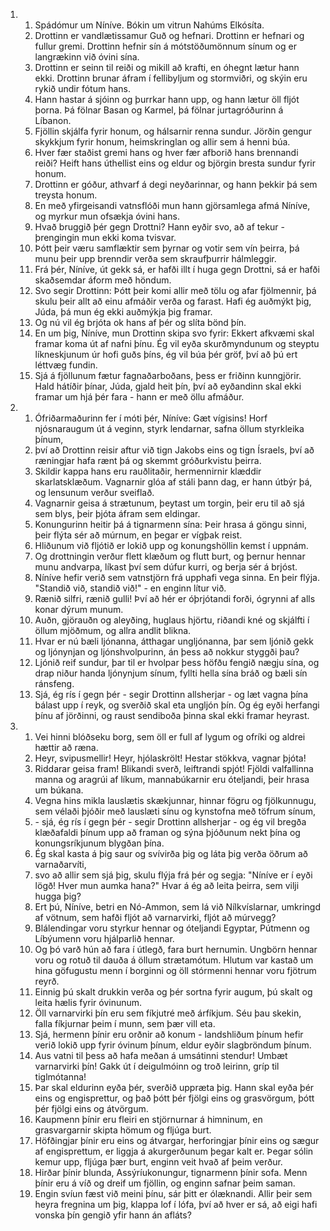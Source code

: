 <ol>
  <li>
    <ol>
      <li>Spádómur um Níníve. Bókin um vitrun Nahúms Elkósíta.</li>
      <li>Drottinn er vandlætissamur Guð og hefnari. Drottinn er hefnari og fullur gremi. Drottinn hefnir sín á mótstöðumönnum sínum og er langrækinn við óvini sína.</li>
      <li>Drottinn er seinn til reiði og mikill að krafti, en óhegnt lætur hann ekki. Drottinn brunar áfram í fellibyljum og stormviðri, og skýin eru rykið undir fótum hans.</li>
      <li>Hann hastar á sjóinn og þurrkar hann upp, og hann lætur öll fljót þorna. Þá fölnar Basan og Karmel, þá fölnar jurtagróðurinn á Líbanon.</li>
      <li>Fjöllin skjálfa fyrir honum, og hálsarnir renna sundur. Jörðin gengur skykkjum fyrir honum, heimskringlan og allir sem á henni búa.</li>
      <li>Hver fær staðist gremi hans og hver fær afborið hans brennandi reiði? Heift hans úthellist eins og eldur og björgin bresta sundur fyrir honum.</li>
      <li>Drottinn er góður, athvarf á degi neyðarinnar, og hann þekkir þá sem treysta honum.</li>
      <li>En með yfirgeisandi vatnsflóði mun hann gjörsamlega afmá Níníve, og myrkur mun ofsækja óvini hans.</li>
      <li>Hvað bruggið þér gegn Drottni? Hann eyðir svo, að af tekur - þrengingin mun ekki koma tvisvar.</li>
      <li>Þótt þeir væru samflæktir sem þyrnar og votir sem vín þeirra, þá munu þeir upp brenndir verða sem skraufþurrir hálmleggir.</li>
      <li>Frá þér, Níníve, út gekk sá, er hafði illt í huga gegn Drottni, sá er hafði skaðsemdar áform með höndum.</li>
      <li>Svo segir Drottinn: Þótt þeir komi allir með tölu og afar fjölmennir, þá skulu þeir allt að einu afmáðir verða og farast. Hafi ég auðmýkt þig, Júda, þá mun ég ekki auðmýkja þig framar.</li>
      <li>Og nú vil ég brjóta ok hans af þér og slíta bönd þín.</li>
      <li>En um þig, Níníve, mun Drottinn skipa svo fyrir: Ekkert afkvæmi skal framar koma út af nafni þínu. Ég vil eyða skurðmyndunum og steyptu líkneskjunum úr hofi guðs þíns, ég vil búa þér gröf, því að þú ert léttvæg fundin.</li>
      <li>Sjá á fjöllunum fætur fagnaðarboðans, þess er friðinn kunngjörir. Hald hátíðir þínar, Júda, gjald heit þín, því að eyðandinn skal ekki framar um hjá þér fara - hann er með öllu afmáður.</li>
    </ol>
  </li>
  <li>
    <ol>
      <li>Ófriðarmaðurinn fer í móti þér, Níníve: Gæt vígisins! Horf njósnaraugum út á veginn, styrk lendarnar, safna öllum styrkleika þínum,</li>
      <li>því að Drottinn reisir aftur við tign Jakobs eins og tign Ísraels, því að ræningjar hafa rænt þá og skemmt gróðurkvistu þeirra.</li>
      <li>Skildir kappa hans eru rauðlitaðir, hermennirnir klæddir skarlatsklæðum. Vagnarnir glóa af stáli þann dag, er hann útbýr þá, og lensunum verður sveiflað.</li>
      <li>Vagnarnir geisa á strætunum, þeytast um torgin, þeir eru til að sjá sem blys, þeir þjóta áfram sem eldingar.</li>
      <li>Konungurinn heitir þá á tignarmenn sína: Þeir hrasa á göngu sinni, þeir flýta sér að múrnum, en þegar er vígþak reist.</li>
      <li>Hliðunum við fljótið er lokið upp og konungshöllin kemst í uppnám.</li>
      <li>Og drottningin verður flett klæðum og flutt burt, og þernur hennar munu andvarpa, líkast því sem dúfur kurri, og berja sér á brjóst.</li>
      <li>Níníve hefir verið sem vatnstjörn frá upphafi vega sinna. En þeir flýja. "Standið við, standið við!" - en enginn lítur við.</li>
      <li>Rænið silfri, rænið gulli! Því að hér er óþrjótandi forði, ógrynni af alls konar dýrum munum.</li>
      <li>Auðn, gjörauðn og aleyðing, huglaus hjörtu, riðandi kné og skjálfti í öllum mjöðmum, og allra andlit blikna.</li>
      <li>Hvar er nú bæli ljónanna, átthagar ungljónanna, þar sem ljónið gekk og ljónynjan og ljónshvolpurinn, án þess að nokkur styggði þau?</li>
      <li>Ljónið reif sundur, þar til er hvolpar þess höfðu fengið nægju sína, og drap niður handa ljónynjum sínum, fyllti hella sína bráð og bæli sín ránsfeng.</li>
      <li>Sjá, ég rís í gegn þér - segir Drottinn allsherjar - og læt vagna þína bálast upp í reyk, og sverðið skal eta ungljón þín. Og ég eyði herfangi þínu af jörðinni, og raust sendiboða þinna skal ekki framar heyrast.</li>
    </ol>
  </li>
  <li>
    <ol>
      <li>Vei hinni blóðseku borg, sem öll er full af lygum og ofríki og aldrei hættir að ræna.</li>
      <li>Heyr, svipusmellir! Heyr, hjólaskrölt! Hestar stökkva, vagnar þjóta!</li>
      <li>Riddarar geisa fram! Blikandi sverð, leiftrandi spjót! Fjöldi valfallinna manna og aragrúi af líkum, mannabúkarnir eru óteljandi, þeir hrasa um búkana.</li>
      <li>Vegna hins mikla lauslætis skækjunnar, hinnar fögru og fjölkunnugu, sem vélaði þjóðir með lauslæti sínu og kynstofna með töfrum sínum,</li>
      <li>- sjá, ég rís í gegn þér - segir Drottinn allsherjar - og ég vil bregða klæðafaldi þínum upp að framan og sýna þjóðunum nekt þína og konungsríkjunum blygðan þína.</li>
      <li>Ég skal kasta á þig saur og svívirða þig og láta þig verða öðrum að varnaðarvíti,</li>
      <li>svo að allir sem sjá þig, skulu flýja frá þér og segja: "Níníve er í eyði lögð! Hver mun aumka hana?" Hvar á ég að leita þeirra, sem vilji hugga þig?</li>
      <li>Ert þú, Níníve, betri en Nó-Ammon, sem lá við Nílkvíslarnar, umkringd af vötnum, sem hafði fljót að varnarvirki, fljót að múrvegg?</li>
      <li>Blálendingar voru styrkur hennar og óteljandi Egyptar, Pútmenn og Líbýumenn voru hjálparlið hennar.</li>
      <li>Og þó varð hún að fara í útlegð, fara burt hernumin. Ungbörn hennar voru og rotuð til dauða á öllum strætamótum. Hlutum var kastað um hina göfugustu menn í borginni og öll stórmenni hennar voru fjötrum reyrð.</li>
      <li>Einnig þú skalt drukkin verða og þér sortna fyrir augum, þú skalt og leita hælis fyrir óvinunum.</li>
      <li>Öll varnarvirki þín eru sem fíkjutré með árfíkjum. Séu þau skekin, falla fíkjurnar þeim í munn, sem þær vill eta.</li>
      <li>Sjá, hermenn þínir eru orðnir að konum - landshliðum þínum hefir verið lokið upp fyrir óvinum þínum, eldur eyðir slagbröndum þínum.</li>
      <li>Aus vatni til þess að hafa meðan á umsátinni stendur! Umbæt varnarvirki þín! Gakk út í deigulmóinn og troð leirinn, gríp til tiglmótanna!</li>
      <li>Þar skal eldurinn eyða þér, sverðið uppræta þig. Hann skal eyða þér eins og engisprettur, og það þótt þér fjölgi eins og grasvörgum, þótt þér fjölgi eins og átvörgum.</li>
      <li>Kaupmenn þínir eru fleiri en stjörnurnar á himninum, en grasvargarnir skipta hömum og fljúga burt.</li>
      <li>Höfðingjar þínir eru eins og átvargar, herforingjar þínir eins og sægur af engisprettum, er liggja á akurgerðunum þegar kalt er. Þegar sólin kemur upp, fljúga þær burt, enginn veit hvað af þeim verður.</li>
      <li>Hirðar þínir blunda, Assýríukonungur, tignarmenn þínir sofa. Menn þínir eru á víð og dreif um fjöllin, og enginn safnar þeim saman.</li>
      <li>Engin svíun fæst við meini þínu, sár þitt er ólæknandi. Allir þeir sem heyra fregnina um þig, klappa lof í lófa, því að hver er sá, að eigi hafi vonska þín gengið yfir hann án afláts?</li>
    </ol>
  </li>
</ol>